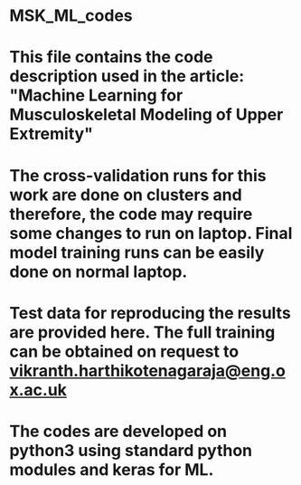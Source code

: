 # MSK_ML_codes
# This file contains the code description used in the article: "Machine Learning for Musculoskeletal Modeling of Upper Extremity"
# The cross-validation runs for this work are done on clusters and therefore, the code may require some changes to run on laptop. Final model training runs can be easily done on normal laptop. 
# Test data for reproducing the results are provided here. The full training can be obtained on request to vikranth.harthikotenagaraja@eng.ox.ac.uk

# The codes are developed on python3 using standard python modules and keras for ML. 
# 
